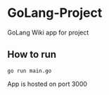 # GoLang-Project
GoLang Wiki app for project
## How to run
```
go run main.go
```
App is hosted on port 3000
